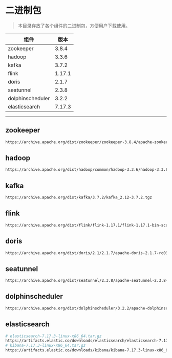 # 二进制包

> 本目录存放了各个组件的二进制包，方便用户下载使用。

| 组件 | 版本 |
| ----------- | ----------- |
| zookeeper | 3.8.4 |
| hadoop | 3.3.6 |
| kafka | 3.7.2 |
| flink | 1.17.1 |
| doris | 2.1.7 |
| seatunnel | 2.3.8 |
| dolphinscheduler | 3.2.2 |
| elasticsearch | 7.17.3 |

------------------------------------


## zookeeper
```bash
https://archive.apache.org/dist/zookeeper/zookeeper-3.8.4/apache-zookeeper-3.8.4-bin.tar.gz
```

## hadoop
```bash
https://archive.apache.org/dist/hadoop/common/hadoop-3.3.6/hadoop-3.3.6.tar.gz
```

## kafka
```bash
https://archive.apache.org/dist/kafka/3.7.2/kafka_2.12-3.7.2.tgz
```

## flink
```bash
https://archive.apache.org/dist/flink/flink-1.17.1/flink-1.17.1-bin-scala_2.12.tgz
```

## doris
```bash
https://archive.apache.org/dist/doris/2.1/2.1.7/apache-doris-2.1.7-rc03-src.tar.gz
```

## seatunnel
```bash
https://archive.apache.org/dist/seatunnel/2.3.8/apache-seatunnel-2.3.8-bin.tar.gz
```

## dolphinscheduler
```bash
https://archive.apache.org/dist/dolphinscheduler/3.2.2/apache-dolphinscheduler-3.2.2-bin.tar.gz
```

## elasticsearch
```bash
# elasticsearch-7.17.3-linux-x86_64.tar.gz
https://artifacts.elastic.co/downloads/elasticsearch/elasticsearch-7.17.3-linux-x86_64.tar.gz
# kibana-7.17.3-linux-x86_64.tar.gz
https://artifacts.elastic.co/downloads/kibana/kibana-7.17.3-linux-x86_64.tar.gz
```
